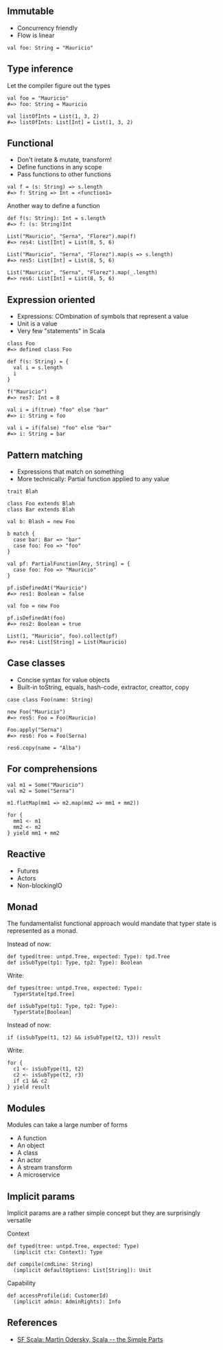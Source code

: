 ## Immutable

- Concurrency friendly
- Flow is linear

```
val foo: String = "Mauricio"
```

## Type inference

Let the compiler figure out the types

```
val foo = "Mauricio"
#=> foo: String = Mauricio

val listOfInts = List(1, 3, 2)
#=> listOfInts: List[Int] = List(1, 3, 2)
```

## Functional

- Don't iretate & mutate, transform!
- Define functions in any scope
- Pass functions to other functions

```
val f = (s: String) => s.length
#=> f: String => Int = <function1>

```

Another way to define a function

```
def f(s: String): Int = s.length
#=> f: (s: String)Int

List("Mauricio", "Serna", "Florez").map(f)
#=> res4: List[Int] = List(8, 5, 6)

List("Mauricio", "Serna", "Florez").map(s => s.length)
#=> res5: List[Int] = List(8, 5, 6)

List("Mauricio", "Serna", "Florez").map(_.length)
#=> res6: List[Int] = List(8, 5, 6)
```

## Expression oriented

- Expressions: COmbination of symbols that represent a value
- Unit is a value
- Very few "statements" in Scala

```
class Foo
#=> defined class Foo

def f(s: String) = {
  val i = s.length
  i
}

f("Mauricio")
#=> res7: Int = 8

val i = if(true) "foo" else "bar"
#=> i: String = foo

val i = if(false) "foo" else "bar"
#=> i: String = bar
```

## Pattern matching

- Expressions that match on something
- More technically: Partial function applied to any value

```
trait Blah

class Foo extends Blah
class Bar extends Blah

val b: Blash = new Foo

b match {
  case bar: Bar => "bar"
  case foo: Foo => "foo"
}

val pf: PartialFunction[Any, String] = {
  case foo: Foo => "Mauricio"
}

pf.isDefinedAt("Mauricio")
#=> res1: Boolean = false

val foo = new Foo

pf.isDefinedAt(foo)
#=> res2: Boolean = true

List(1, "Mauricio", foo).collect(pf)
#=> res4: List[String] = List(Mauricio)
```

## Case classes

- Concise syntax for value objects
- Built-in toString, equals, hash-code, extractor, creattor, copy

```
case class Foo(name: String)

new Foo("Mauricio")
#=> res5: Foo = Foo(Mauricio)

Foo.apply("Serna")
#=> res6: Foo = Foo(Serna)

res6.copy(name = "Alba")
```

## For comprehensions

```
val m1 = Some("Mauricio")
val m2 = Some("Serna")

m1.flatMap(mm1 => m2.map(mm2 => mm1 + mm2))

for {
  mm1 <- m1
  mm2 <- m2
} yield mm1 + mm2
```

## Reactive

- Futures
- Actors
- Non-blockingIO

## Monad

The fundamentalist functional approach would mandate that typer state is represented as a monad.

Instead of now:

```
def typed(tree: untpd.Tree, expected: Type): tpd.Tree
def isSubType(tp1: Type, tp2: Type): Boolean
```

Write:

```
def types(tree: untpd.Tree, expected: Type):
  TyperState[tpd.Tree]

def isSubType(tp1: Type, tp2: Type):
  TyperState[Boolean]

```

Instead of now:

```
if (isSubType(t1, t2) && isSubType(t2, t3)) result
```

Write:

```
for {
  c1 <- isSubType(t1, t2)
  c2 <- isSubType(t2, r3)
  if c1 && c2
} yield result
```

## Modules

Modules can take a large number of forms

- A function
- An object
- A class
- An actor
- A stream transform
- A microservice

## Implicit params

Implicit params are a rather simple concept but they are surprisingly versatile

Context

```
def typed(tree: untpd.Tree, expected: Type)
  (implicit ctx: Context): Type

def compile(cmdLine: String)
  (implicit defaultOptions: List[String]): Unit
```

Capability

```
def accessProfile(id: CustomerId)
  (implicit admin: AdminRights): Info
```

## References

- [SF Scala: Martin Odersky, Scala -- the Simple Parts](https://www.youtube.com/watch?v=ecekSCX3B4Q)
